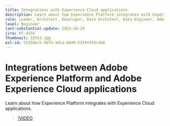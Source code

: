 ```yaml
---
title: Integrations with Experience Cloud applications
description: Learn about how Experience Platform integrates with Experience Cloud applications.
role: Leader, Architect, Developer, Data Architect, Data Engineer, Admin, User
level: Beginner
last-substantial-update: 2023-10-19
jira: KT-4334
thumbnail: 32553.jpg
exl-id: 5135bbc5-dd74-4dca-8449-53f4f424c468
---
```

# Integrations between Adobe Experience Platform and Adobe Experience Cloud applications

Learn about how Experience Platform integrates with Experience Cloud applications.

>[!VIDEO](https://video.tv.adobe.com/v/32553?learn=on&enablevpops)


